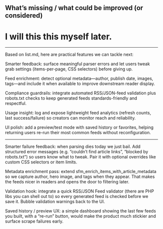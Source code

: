 ## What’s missing / what could be improved (or considered)

# I will this this myself later.

---

Based on list.md, here are practical features we can tackle next:

Smarter feedback: surface meaningful parser errors and let users tweak grab settings (items-per-page, CSS selectors) before giving up.

Feed enrichment: detect optional metadata—author, publish date, images, tags—and include it when available to improve downstream reader display.

Compliance guardrails: integrate automated RSS/JSON-feed validation plus robots.txt checks to keep generated feeds standards-friendly and respectful.

Usage insight: log and expose lightweight feed analytics (refresh counts, last success/failure) so creators can monitor reach and reliability.

UI polish: add a preview/test mode with saved history or favorites, helping returning users re-run their most common feeds without reconfiguration.

---

Smarter failure feedback: when parsing dies today we just bail. Add structured error messages (e.g. “couldn’t find article links”, “blocked by robots.txt”) so users know what to tweak. Pair it with optional overrides like custom CSS selectors or item limits.

Metadata enrichment pass: extend sfm_enrich_items_with_article_metadata so we capture author, hero image, and tags when they appear. That makes the feeds nicer in readers and opens the door to filtering later.

Validation hook: integrate a quick RSS/JSON Feed validator (there are PHP libs you can shell out to) so every generated feed is checked before we save it. Bubble validation warnings back to the UI.

Saved history / preview UX: a simple dashboard showing the last few feeds you built, with a “re-run” button, would make the product much stickier and surface scrape failures early.
